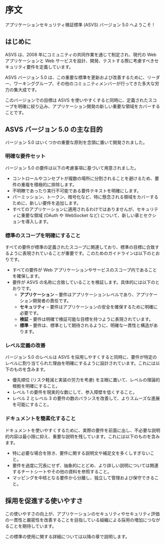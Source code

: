 # 序文

アプリケーションセキュリティ検証標準 (ASVS) バージョン 5.0 へようこそ！

## はじめに

ASVS は、2008 年にコミュニティの共同作業を通じて制定され、現代の Web アプリケーションと Web サービスを設計、開発、テストする際に考慮すべきセキュリティ要件を定義しています。

ASVS バージョン 5.0 は、この重要な標準を更新および改善するために、リーダー、ワーキンググループ、その他のコミュニティメンバーが行ってきた多大な労力の集大成です。

このバージョンでの目標は ASVS を使いやすくすると同時に、定義されたスコープを明確に絞り込み、アプリケーション開発の新しい重要な領域をカバーすることです。

## ASVS バージョン 5.0 の主な目的

バージョン 5.0 はいくつかの重要な原則を念頭に置いて開発されました。

### 明確な要件セット

バージョン 5.0 の要件は以下の考慮事項に基づいて用意されました。

* コントロールやコンセプトが複数の場所に分割されることを避けるため、要件の重複を積極的に排除します。
* 不明瞭であったり実行不可能である要件テキストを明確にします。
* パーミッション、トークン、暗号化など、特に懸念される領域をカバーするために、新しい要件を追加します。
* すべてのアプリケーションに適用されるわけではありませんが、セキュリティに重要な領域 (OAuth や WebSocket など) について、新しい章とセクションを導入します。

### 標準のスコープを明確にすること

すべての要件が標準の定義されたスコープに関連しており、標準の目標に合致するように表現されていることが重要です。このためのガイドラインは以下のとおりです。

* すべての要件が Web アプリケーションやサービスのスコープ内であることを確保します。
* 要件が ASVS の名称に合致していることを検証します。具体的には以下のとおりです。
    * **アプリケーション** – 要件はアプリケーションレベルであり、アプリケーション開発者の責任です。
    * **セキュリティ** – 要件はアプリケーションの安全を確保するために明確に必要です。
    * **検証** – 要件は明確で検証可能な目標を持つように表現されています。
    * **標準** – 要件は、標準として期待されるように、明確な一貫性と構造があります。

### レベル定義の改善

バージョン 5.0 のレベルは ASVS を採用しやすくすると同時に、要件が特定のレベルに割り当てられた理由を明確にするように設計されています。これには以下のものを含みます。

* 優先順位 (リスク軽減と実装の労力を考慮) を主眼に置いて、レベルの理論的根拠を明確にすること。
* レベル 1 の要件を現実的な数にして、参入障壁を低くすること。
* レベル 2 とレベル 3 の要件の数のバランスを改善して、よりスムーズな進展を可能にすること。

### ドキュメントを簡素化すること

ドキュメントを使いやすくするために、実際の要件を前面に出し、不必要な説明的内容は最小限に抑え、重要な説明を残しています。これには以下のものを含みます。

* 特に必要な場合を除き、要件に関する説明文や補足文を多くしすぎないこと。
* 要件を過度に冗長にせず、抽象的にとどめ、より詳しい説明については関連するチートシートやその他の資料を参照すること。
* マッピングを中核となる要件から分離し、独立して管理および保守できること。

## 採用を促進する使いやすさ

この使いやすさの向上が、アプリケーションのセキュリティやセキュリティ評価の一貫性と厳密性を改善することを目指している組織による採用の増加につながることを期待しています。

この標準の使用に関する詳細については以降の章で説明します。
